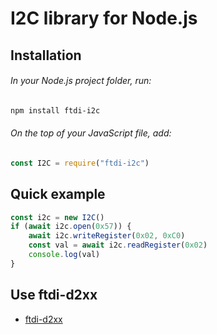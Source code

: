 # I2C library for Node.js

## Installation
###### In your Node.js project folder, run:
```bash
npm install ftdi-i2c
```
###### On the top of your JavaScript file, add:
```js
const I2C = require("ftdi-i2c")
```

## Quick example
```js
const i2c = new I2C()
if (await i2c.open(0x57)) {
    await i2c.writeRegister(0x02, 0xC0)
    const val = await i2c.readRegister(0x02)
    console.log(val)
}
```


## Use ftdi-d2xx
- [ftdi-d2xx](https://github.com/motla/ftdi-d2xx)